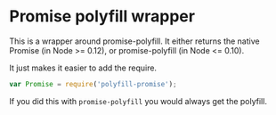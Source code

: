 # Promise polyfill wrapper

This is a wrapper around promise-polyfill.  It either returns the native Promise (in Node >= 0.12), or promise-polyfill (in Node <= 0.10).

It just makes it easier to add the require.

```js
var Promise = require('polyfill-promise');
```

If you did this with `promise-polyfill` you would always get the polyfill.